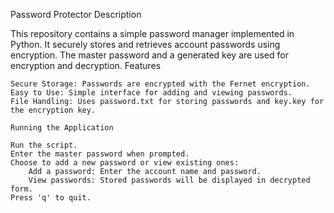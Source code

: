 Password Protector
Description

This repository contains a simple password manager implemented in Python. It securely stores and retrieves account passwords using encryption. The master password and a generated key are used for encryption and decryption.
Features

    Secure Storage: Passwords are encrypted with the Fernet encryption.
    Easy to Use: Simple interface for adding and viewing passwords.
    File Handling: Uses password.txt for storing passwords and key.key for the encryption key.

    Running the Application

    Run the script.
    Enter the master password when prompted.
    Choose to add a new password or view existing ones:
        Add a password: Enter the account name and password.
        View passwords: Stored passwords will be displayed in decrypted form.
    Press 'q' to quit.
